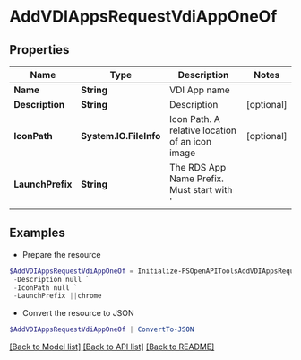# AddVDIAppsRequestVdiAppOneOf
## Properties

Name | Type | Description | Notes
------------ | ------------- | ------------- | -------------
**Name** | **String** | VDI App name | 
**Description** | **String** | Description | [optional] 
**IconPath** | **System.IO.FileInfo** | Icon Path. A relative location of an icon image | [optional] 
**LaunchPrefix** | **String** | The RDS App Name Prefix.  Must start with &#39;||&#39; | [optional] 

## Examples

- Prepare the resource
```powershell
$AddVDIAppsRequestVdiAppOneOf = Initialize-PSOpenAPIToolsAddVDIAppsRequestVdiAppOneOf  -Name null `
 -Description null `
 -IconPath null `
 -LaunchPrefix ||chrome
```

- Convert the resource to JSON
```powershell
$AddVDIAppsRequestVdiAppOneOf | ConvertTo-JSON
```

[[Back to Model list]](../README.md#documentation-for-models) [[Back to API list]](../README.md#documentation-for-api-endpoints) [[Back to README]](../README.md)

